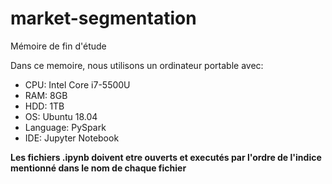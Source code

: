 # market-segmentation

Mémoire de fin d'étude

Dans ce memoire, nous utilisons un ordinateur portable avec: 
 - CPU: Intel Core i7-5500U
 - RAM: 8GB 
 - HDD: 1TB
 - OS: Ubuntu 18.04
 - Language: PySpark
 - IDE: Jupyter Notebook 

**Les fichiers .ipynb doivent etre ouverts et executés par l'ordre de l'indice mentionné dans le nom de chaque fichier**

